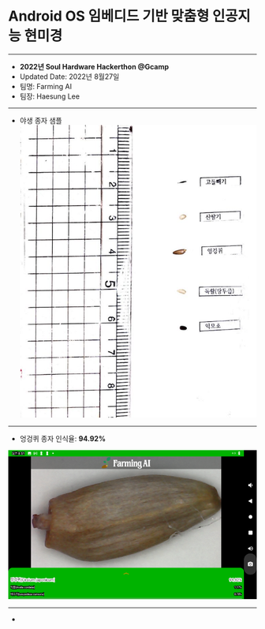 # Android OS 임베디드 기반 맞춤형 인공지능 현미경

***

* <b>2022년 Soul Hardware Hackerthon @Gcamp</b>
* Updated Date: 2022년 8월27일 
* 팀명: Farming AI
* 팀장: Haesung Lee

***

* 야생 종자 샘플
![wild seed sample](https://raw.githubusercontent.com/rugfk/AI_Microscope/main/images/wild_seeds.jpg)


***

* 엉겅퀴 종자 인식율: <b>94.92%</b> 

![view](https://raw.githubusercontent.com/rugfk/AI_Microscope/main/images/sample.png)

***

* 
